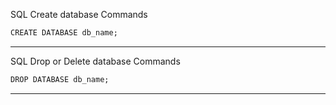 SQL Create database Commands

```markdown
CREATE DATABASE db_name;
```
<hr>

SQL Drop or Delete database Commands 

```markdown
DROP DATABASE db_name;
```
<hr>


